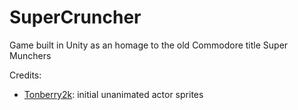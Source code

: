 # SuperCruncher
Game built in Unity as an homage to the old Commodore title Super Munchers

Credits:
- [Tonberry2k](https://www.spriters-resource.com/submitter/Tonberry2k/): initial unanimated actor sprites
